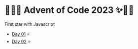 # 🎄🤶✨ Advent of Code 2023 ✨🤶🎄

First star with Javascript

- [Day 01](./day01) ⭐️
- [Day 02](./day02) ⭐️
<!-- - [Day 03](./day03) ⭐️
- [Day 04](./day04) ⭐️
- [Day 05](./day05) ⭐️
- [Day 06](./day06) ⭐️
- [Day 07](./day07) ⭐️
- [Day 08](./day08) ⭐️
- [Day 09](./day09) ⭐️
- [Day 10](./day10) ⭐️
- [Day 12](./day12) ⭐️
- [Day 13](./day13) ⭐️
- [Day 14](./day14) ⭐️
- [Day 15](./day15) ⭐️
- [Day 16](./day16) ⭐️
- [Day 17](./day17) ⭐️
- [Day 18](./day18) ⭐️
- [Day 19](./day19) ⭐️
  [Day 20](./day20) ⭐️
- [Day 22](./day22) ⭐️
- [Day 23](./day23) ⭐️
- [Day 24](./day24) ⭐️ -->
